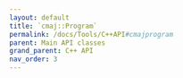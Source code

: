 ```yaml
---
layout: default
title: `cmaj::Program`
permalink: /docs/Tools/C++API#cmajprogram
parent: Main API classes
grand_parent: C++ API
nav_order: 3
---
```


